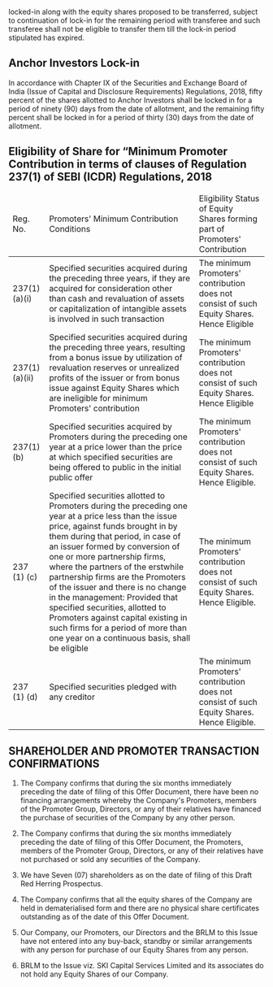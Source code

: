 locked-in along with the equity shares proposed to be transferred, subject to continuation of lock-in for the remaining period with transferee and such transferee shall not be eligible to transfer them till the lock-in period stipulated has expired.

## Anchor Investors Lock-in

In accordance with Chapter IX of the Securities and Exchange Board of India (Issue of Capital and Disclosure Requirements) Regulations, 2018, fifty percent of the shares allotted to Anchor Investors shall be locked in for a period of ninety (90) days from the date of allotment, and the remaining fifty percent shall be locked in for a period of thirty (30) days from the date of allotment.

## Eligibility of Share for “Minimum Promoter Contribution in terms of clauses of Regulation 237(1) of SEBI (ICDR) Regulations, 2018

<table><thead><tr><td>Reg. No.</td><td>Promoters' Minimum Contribution Conditions</td><td>Eligibility Status of Equity Shares forming part of Promoters' Contribution</td></tr></thead><tbody><tr><td>237(1)(a)(i)</td><td>Specified securities acquired during the preceding three years, if they are acquired for consideration other than cash and revaluation of assets or capitalization of intangible assets is involved in such transaction</td><td>The minimum Promoters' contribution does not consist of such Equity Shares. Hence Eligible</td></tr><tr><td>237(1)(a)(ii)</td><td>Specified securities acquired during the preceding three years, resulting from a bonus issue by utilization of revaluation reserves or unrealized profits of the issuer or from bonus issue against Equity Shares which are ineligible for minimum Promoters' contribution</td><td>The minimum Promoters' contribution does not consist of such Equity Shares. Hence Eligible</td></tr><tr><td>237(1)(b)</td><td>Specified securities acquired by Promoters during the preceding one year at a price lower than the price at which specified securities are being offered to public in the initial public offer</td><td>The minimum Promoters' contribution does not consist of such Equity Shares. Hence Eligible.</td></tr><tr><td>237 (1) (c)</td><td>Specified securities allotted to Promoters during the preceding one year at a price less than the issue price, against funds brought in by them during that period, in case of an issuer formed by conversion of one or more partnership firms, where the partners of the erstwhile partnership firms are the Promoters of the issuer and there is no change in the management: Provided that specified securities, allotted to Promoters against capital existing in such firms for a period of more than one year on a continuous basis, shall be eligible</td><td>The minimum Promoters' contribution does not consist of such Equity Shares. Hence Eligible.</td></tr><tr><td>237 (1) (d)</td><td>Specified securities pledged with any creditor</td><td>The minimum Promoters' contribution does not consist of such Equity Shares. Hence Eligible.</td></tr></tbody></table>

## SHAREHOLDER AND PROMOTER TRANSACTION CONFIRMATIONS

1. The Company confirms that during the six months immediately preceding the date of filing of this Offer Document, there have been no financing arrangements whereby the Company's Promoters, members of the Promoter Group, Directors, or any of their relatives have financed the purchase of securities of the Company by any other person.

2. The Company confirms that during the six months immediately preceding the date of filing of this Offer Document, the Promoters, members of the Promoter Group, Directors, or any of their relatives have not purchased or sold any securities of the Company.

3. We have Seven (07) shareholders as on the date of filing of this Draft Red Herring Prospectus.

4. The Company confirms that all the equity shares of the Company are held in dematerialised form and there are no physical share certificates outstanding as of the date of this Offer Document.

5. Our Company, our Promoters, our Directors and the BRLM to this Issue have not entered into any buy-back, standby or similar arrangements with any person for purchase of our Equity Shares from any person.

6. BRLM to the Issue viz. SKI Capital Services Limited and its associates do not hold any Equity Shares of our Company.